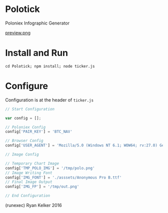 # Polotick

Poloniex Infographic Generator

[preview.png]('/runexec/Polotick/blob/master/preview.png')

# Install and Run

`cd Polotick; npm install; node ticker.js`

# Configure


Configuration is at the header of `ticker.js`

```javascript
// Start Configuration

var config = [];

// Poloniex Config
config['PAIR_KEY'] = 'BTC_NAV'

// Browser Config
config['USER_AGENT'] = 'Mozilla/5.0 (Windows NT 6.1; WOW64; rv:27.0) Gecko/20100101 Firefox/27.0'

// Image Config

// Temporary Chart Image
config['TMP_POLO_IMG'] = '/tmp/polo.png'
// Image Writing Font
config['IMG_FONT'] = './asssets/Anonymous Pro B.ttf'
// Final Image Output
config['IMG_FP'] = '/tmp/out.png'

// End Configuration
```

(runexec) Ryan Kelker 2016
